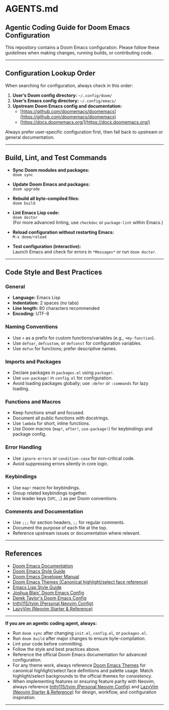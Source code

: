 # AGENTS.md

## Agentic Coding Guide for Doom Emacs Configuration

This repository contains a Doom Emacs configuration. Please follow these guidelines when making changes, running builds, or contributing code.

---

## Configuration Lookup Order

When searching for configuration, always check in this order:

1. **User’s Doom config directory:** `~/.config/doom/`
2. **User’s Emacs config directory:** `~/.config/emacs/`
3. **Upstream Doom Emacs config and documentation:**
   - [https://github.com/doomemacs/doomemacs](https://github.com/doomemacs/doomemacs)
   - [https://docs.doomemacs.org/](https://docs.doomemacs.org/)

Always prefer user-specific configuration first, then fall back to upstream or general documentation.

---

## Build, Lint, and Test Commands

- **Sync Doom modules and packages:**  
  `doom sync`

- **Update Doom Emacs and packages:**  
  `doom upgrade`

- **Rebuild all byte-compiled files:**  
  `doom build`

- **Lint Emacs Lisp code:**  
  `doom doctor`  
  (For more advanced linting, use `checkdoc` or `package-lint` within Emacs.)

- **Reload configuration without restarting Emacs:**  
  `M-x doom/reload`

- **Test configuration (interactive):**  
  Launch Emacs and check for errors in `*Messages*` or run `doom doctor`.

---

## Code Style and Best Practices

### General

- **Language:** Emacs Lisp
- **Indentation:** 2 spaces (no tabs)
- **Line length:** 80 characters recommended
- **Encoding:** UTF-8

### Naming Conventions

- Use `+` as a prefix for custom functions/variables (e.g., `+my-function`).
- Use `defvar`, `defcustom`, or `defconst` for configuration variables.
- Use `defun` for functions; prefer descriptive names.

### Imports and Packages

- Declare packages in `packages.el` using `package!`.
- Use `use-package!` in `config.el` for configuration.
- Avoid loading packages globally; use `:defer` or `:commands` for lazy loading.

### Functions and Macros

- Keep functions small and focused.
- Document all public functions with docstrings.
- Use `lambda` for short, inline functions.
- Use Doom macros (`map!`, `after!`, `use-package!`) for keybindings and package config.

### Error Handling

- Use `ignore-errors` or `condition-case` for non-critical code.
- Avoid suppressing errors silently in core logic.

### Keybindings

- Use `map!` macro for keybindings.
- Group related keybindings together.
- Use leader keys (`SPC`, `,`) as per Doom conventions.

### Comments and Documentation

- Use `;;;` for section headers, `;;` for regular comments.
- Document the purpose of each file at the top.
- Reference upstream issues or documentation where relevant.

---

## References

- [Doom Emacs Documentation](https://docs.doomemacs.org/)
- [Doom Emacs Style Guide](https://docs.doomemacs.org/latest/contributing/style-guide/)
- [Doom Emacs Developer Manual](https://docs.doomemacs.org/latest/contributing/development/)
- [Doom Emacs Themes (Canonical highlight/select face reference)](https://github.com/doomemacs/themes)
- [Emacs Lisp Style Guide](https://github.com/bbatsov/emacs-lisp-style-guide)
- [Joshua Blais' Doom Emacs Config](https://github.com/jblais493/nixos-config/tree/master/dotfiles/doom)
- [Derek Taylor's Doom Emacs Config](https://gitlab.com/dwt1/dotfiles/-/tree/master/.config/doom)
- [tnthi115/tvim (Personal Neovim Config)](https://github.com/tnthi115/tvim)
- [LazyVim (Neovim Starter & Reference)](https://www.lazyvim.org/)

---

**If you are an agentic coding agent, always:**

- Run `doom sync` after changing `init.el`, `config.el`, or `packages.el`.
- Run `doom build` after major changes to ensure byte-compilation.
- Lint your code before committing.
- Follow the style and best practices above.
- Reference the official Doom Emacs documentation for advanced configuration.
- For any theme work, always reference [Doom Emacs Themes](https://github.com/doomemacs/themes) for canonical highlight/select face definitions and palette usage. Match highlight/select backgrounds to the official themes for consistency.
- When implementing features or ensuring feature parity with Neovim, always reference [tnthi115/tvim (Personal Neovim Config)](https://github.com/tnthi115/tvim) and [LazyVim (Neovim Starter & Reference)](https://www.lazyvim.org/) for design, workflow, and configuration inspiration.

---
